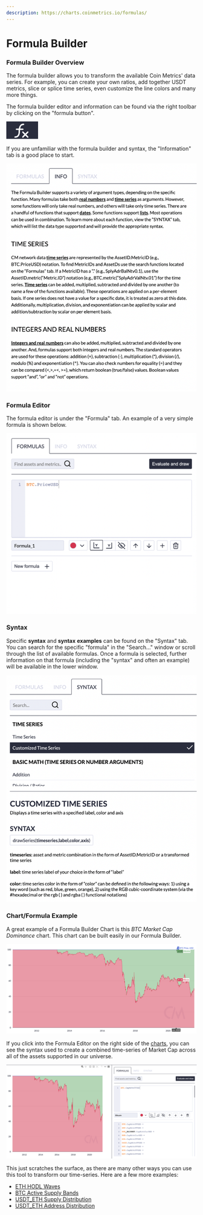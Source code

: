 ```yaml
---
description: https://charts.coinmetrics.io/formulas/
---
```


# Formula Builder

### Formula Builder Overview

The formula builder allows you to transform the available Coin Metrics' data series.  For example, you can create your own ratios, add together USDT metrics, slice or splice time series, even customize the line colors and many more things.

The formula builder editor and information can be found via the right toolbar by clicking on the "formula button".

![](<../../.gitbook/assets/Screen Shot 2021-03-09 at 9.15.50 PM.png>)

If you are unfamiliar with the formula builder and syntax, the "Information" tab is a good place to start.

![](<../../.gitbook/assets/Screen Shot 2021-03-09 at 9.19.27 PM.png>)

### Formula Editor

The formula editor is under the "Formula" tab.  An example of a very simple formula is shown below.&#x20;

![](<../../.gitbook/assets/Screen Shot 2021-03-09 at 9.27.09 PM.png>)

### Syntax

Specific **syntax** and **syntax** **examples** can be found on the "Syntax" tab.  You can search for the specific "formula" in the "Search..." window or scroll through the list of available formulas.  Once a formula is selected, further information on that formula (including the "syntax" and often an example) will be available in the lower window.

![](<../../.gitbook/assets/Screen Shot 2021-03-09 at 9.20.56 PM.png>)

### Chart/Formula Example

A great example of a Formula Builder Chart is this _BTC Market Cap Dominance_ chart.  This chart can be built easily in our Formula Builder.

![BTC Dominance (Free Float Market Cap)](<../../.gitbook/assets/Screen Shot 2021-08-06 at 2.14.19 PM.png>)

If you click into the Formula Editor on the right side of the [charts](https://charts.coinmetrics.io/formulas/#1394), you can see the syntax used to create a combined time-series of Market Cap across all of the assets supported in our universe.&#x20;

![BTC Dominance (Formula Editor Syntax)](<../../.gitbook/assets/Screen Shot 2021-08-06 at 2.14.54 PM.png>)

This just scratches the surface, as there are many other ways you can use this tool to transform our time-series. Here are a few more examples:&#x20;

* [ETH HODL Waves](https://charts.coinmetrics.io/formulas/#297)
* [BTC Active Supply Bands](https://charts.coinmetrics.io/formulas/#212)
* [USDT\_ETH Supply Distribution](https://charts.coinmetrics.io/formulas/#212)
* [USDT\_ETH Address Distribution](https://charts.coinmetrics.io/formulas/#163)








